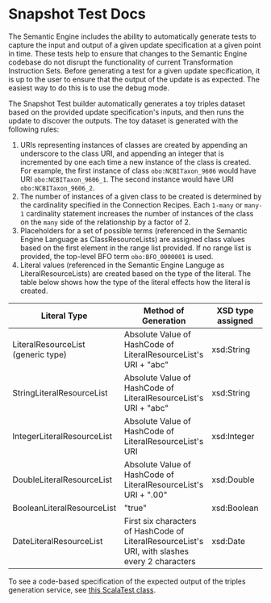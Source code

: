 # Snapshot Test Docs

The Semantic Engine includes the ability to automatically generate tests to capture the input and output of a given update specification at a given point in time. These tests help to ensure that changes to the Semantic Engine codebase do not disrupt the functionality of current Transformation Instruction Sets. Before generating a test for a given update specification, it is up to the user to ensure that the output of the update is as expected. The easiest way to do this is to use the debug mode.

The Snapshot Test builder automatically generates a toy triples dataset based on the provided update specification's inputs, and then runs the update to discover the outputs. The toy dataset is generated with the following rules:

1. URIs representing instances of classes are created by appending an underscore to the class URI, and appending an integer that is incremented by one each time a new instance of the class is created. For example, the first instance of class `obo:NCBITaxon_9606` would have URI `obo:NCBITaxon_9606_1`. The second instance would have URI `obo:NCBITaxon_9606_2`.
2. The number of instances of a given class to be created is determined by the cardinality specified in the Connection Recipes. Each `1-many` or `many-1` cardinality statement increases the number of instances of the class on the `many` side of the relationship by a factor of 2.
3. Placeholders for a set of possible terms (referenced in the Semantic Engine Language as ClassResourceLists) are assigned class values based on the first element in the range list provided. If no range list is provided, the top-level BFO term `obo:BFO_0000001` is used.
4. Literal values (referenced in the Semantic Engine Languge as LiteralResourceLists) are created based on the type of the literal. The table below shows how the type of the literal effects how the literal is created.

| Literal Type                       | Method of Generation                                                                           | XSD type assigned |
|------------------------------------|------------------------------------------------------------------------------------------------|-------------------|
| LiteralResourceList (generic type) | Absolute Value of HashCode of LiteralResourceList's URI + "abc"                                |    xsd:String     |
| StringLiteralResourceList          | Absolute Value of HashCode of LiteralResourceList's URI + "abc"                                |    xsd:String     |
| IntegerLiteralResourceList         | Absolute Value of HashCode of LiteralResourceList's URI                                        |    xsd:Integer    |
| DoubleLiteralResourceList          | Absolute Value of HashCode of LiteralResourceList's URI + ".00"                                |    xsd:Double     |
| BooleanLiteralResourceList         | "true"                                                                                         |    xsd:Boolean    |
| DateLiteralResourceList            | First six characters of HashCode of LiteralResourceList's URI, with slashes every 2 characters |    xsd:Date       |

To see a code-based specification of the expected output of the triples generation service, see [this ScalaTest class](../drivetrain/src/test/scala/edu/upenn/turbo/TestBuilderIntegrationTests.scala).

